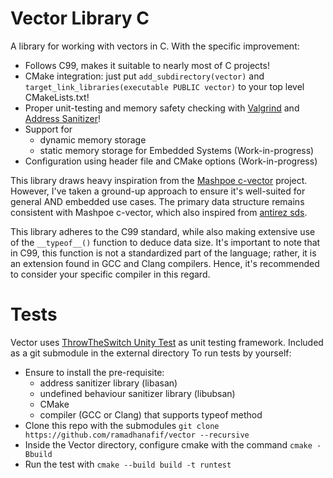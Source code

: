 # Vector Library C

A library for working with vectors in C. With the specific improvement:

- Follows C99, makes it suitable to nearly most of C projects!
- CMake integration: just put `add_subdirectory(vector)` and `target_link_libraries(executable PUBLIC vector)` to your top level CMakeLists.txt!
- Proper unit-testing and memory safety checking with [Valgrind](valgrind.org) and [Address Sanitizer](https://github.com/google/sanitizers/wiki/AddressSanitizer)!
- Support for
  - dynamic memory storage
  - static memory storage for Embedded Systems (Work-in-progress)
- Configuration using header file and CMake options (Work-in-progress)

This library draws heavy inspiration from the [Mashpoe c-vector](https://github.com/Mashpoe/c-vector) project. However, I've taken a ground-up approach to ensure it's well-suited for general AND embedded use cases.
The primary data structure remains consistent with Mashpoe c-vector, which also inspired from [antirez sds](https://github.com/antirez/sds/).

This library adheres to the C99 standard, while also making extensive use of the `__typeof__()` function to deduce data size. It's important to note that in C99, this function is not a standardized part of the language; rather, it is an extension found in GCC and Clang compilers. Hence, it's recommended to consider your specific compiler in this regard.

# Tests

Vector uses [ThrowTheSwitch Unity Test](https://github.com/ThrowTheSwitch/Unity) as unit testing framework. Included as a git submodule in the external directory
To run tests by yourself:

- Ensure to install the pre-requisite:
  - address sanitizer library (libasan)
  - undefined behaviour sanitizer library (libubsan)
  - CMake
  - compiler (GCC or Clang) that supports typeof method
- Clone this repo with the submodules `git clone https://github.com/ramadhanafif/vector --recursive`
- Inside the Vector directory, configure cmake with the command `cmake -Bbuild`
- Run the test with `cmake --build build -t runtest`
